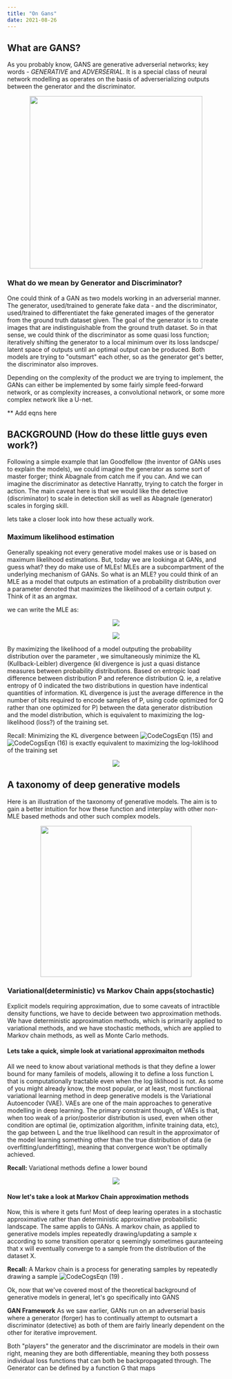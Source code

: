 ```yaml
---
title: "On Gans"
date: 2021-08-26
---
```


## What are GANS?
As you probably know, GANS are generative adverserial networks; key words - *GENERATIVE* and *ADVERSERIAL*.
It is a special class of neural network modelling as operates on the basis of adverserializing outputs between the generator and the discriminator.

 <p align="center">
    <img width="400" src="https://user-images.githubusercontent.com/73560826/195956346-746aa2b8-1b17-45f5-a02e-49c2773db6ff.jpg">
</p>





### What do we mean by Generator and Discriminator?
One could think of a GAN as two models working in an adverserial manner. The generator, used/trained to generate fake data - and the discriminator, used/trained to differentiatet the fake generated images of the generator from the ground truth dataset given.
The goal of the generator is to create images that are indistinguishable from the ground truth dataset. So in that sense, we could think of the discriminator as some quasi loss function; iteratively shifting the generator to a local minimum over its loss landscpe/ latent space of outputs until an optimal output can be produced.
Both models are trying to "outsmart" each other, so as the generator get's better, the discriminator also improves. 

Depending on the complexity of the product we are trying to implement, the GANs can either be implemented by some fairly simple feed-forward network, or as complexity increases, a convolutional network, or some more complex network like a U-net.

** Add eqns here


## BACKGROUND (How do these little guys even work?)
Following a simple example that Ian Goodfellow (the inventor of GANs uses to explain the models), we could imagine the generator as some sort  of master forger; think Abagnale from catch me if you can. And we can imagine the discriminator as detective Hanratty, trying to catch the forger in action. The main caveat here is that we would like the detective (discriminator) to scale in detection skill as well as Abagnale (generator) scales in forging skill.

lets take a closer look into how these actually work.

### Maximum likelihood estimation
Generally speaking not every generative model makes use or is based on maximum likelihood estimations. But, today we are lookinga at GANs, and guess what? they do make use of MLEs! 
MLEs are a subcompartment of the underlying mechanism of GANs. So what is an MLE? you could think of an MLE as a model that outputs an estimation of a probability distribution over a parameter denoted  that maximizes the likelihood of a certain output y.
Think of it as an argmax.

we can write the MLE as:

<p align="center">
    <img src="https://user-images.githubusercontent.com/73560826/195940211-04647c3f-fa17-4917-a643-cb2d5bf21520.svg">
</p>

<p align="center">
    <img src="https://user-images.githubusercontent.com/73560826/195940428-f81b9b2e-2170-49c8-b994-fb11920eb408.svg">
</p>

By maximizing the likelihood of a model outputing the probability distribution over the parameter  , we simultaneously minimize the KL (Kullback-Leibler) divergence (kl divergence is just a quasi distance measures between probability distributions. Based on entropic load difference between distribution P and reference distribution Q. ie, a relative entropy of 0 indicated the two distributions in question have indentical quantities of information. KL divergence is just the average difference in the number of bits required to encode samples of P, using code optimized for Q rather than one optimized for P) between the data generator distribution and the model distribution, which is equivalent to maximizing the log-likelihood (loss?) of the training set.

Recall: Minimizing the KL divergence between ![CodeCogsEqn (15)](https://user-images.githubusercontent.com/73560826/195943972-f12493d3-85b1-4ae6-95b1-c503b0c99624.svg)
 and ![CodeCogsEqn (16)](https://user-images.githubusercontent.com/73560826/195943989-ed833e6f-7ce3-42f5-8686-75d3cfb68258.svg)
 is exactly equivalent to maximizing the log-loklihood of the training set
 
 <p align="center">
    <img src="https://user-images.githubusercontent.com/73560826/195944062-10c3182f-fb9e-4661-abc9-224f219c7445.svg">
</p>


## A taxonomy of deep generative models
Here is an illustration of the taxonomy of generative models. The aim is to gain a better intuition for how these function and interplay with other non-MLE based methods and other such complex models.


<p align="center">
    <img width="350" src="https://user-images.githubusercontent.com/73560826/195944577-b3b76ccd-5d50-4f96-83c6-44c5f5571025.png">
</p>

### Variational(deterministic) vs Markov Chain apps(stochastic)

Explicit models requiring approximation, due to some caveats of intractible density functions, we have to decide between two approximation methods. We have deterministic approximation methods, which is primarily applied to variational methods, and we have stochastic methods, which are applied to Markov chain methods, as well as Monte Carlo methods.

#### Lets take a quick, simple look at variational approximaiton methods

All we need to know about variational methods is that they define a lower bound for many famileis of models, allowing it to define a loss function L that is computationally tractable even when the log liklihood is not. As some of you might already know, the most popular, or at least, most functional variational learning method in deep generative models is the Variational Autoencoder (VAE). VAEs are one of the main approaches to generative modelling in deep learning. The primary constraint though, of VAEs is that, when too weak of a prior/posterior distribution is used, even when other condition are optimal (ie, optimization algorithm, infinite training data, etc), the gap between L and the true likelihood can result in the approximator of the model learning something other than the true distribution of data (ie overfitting/underfitting), meaning that convergence won't be optimally achieved.

**Recall:** Variational methods define a lower bound
 <p align="center">
    <img src="https://user-images.githubusercontent.com/73560826/195946178-b6f24a42-8728-4835-b729-97b38f297dcb.svg">
</p>


#### Now let's take a look at Markov Chain approximation methods
Now, this is where it gets fun! Most of deep learing operates in a stochastic approximative rather than deterministic approximative probabilistic landscape. The same applis to GANs. A markov chain, as applied to generative models imples repeatedly drawing/updating a sample x according to some transition operator q seemingly sometimes gauranteeing that x will eventually converge to a sample from the distribution of the dataset X.

**Recall:** A Markov chain is a process for generating samples by repeatedly drawing a sample ![CodeCogsEqn (19)](https://user-images.githubusercontent.com/73560826/195947003-d5679097-5d8f-4fd6-a2df-e06a3ec18195.svg) .


Ok, now that we've covered most of the theoretical background of generative models in general, let's go specifically into GANS


**GAN Framework**
As we saw earlier, GANs run on an adverserial basis where a generator (forger) has to continually attempt to outsmart a discriminator (detective) as both of them are fairly linearly dependent on the other for iterative improvement.

Both "players" the generator and the discriminator are models in their own right, meaning they are both differentiable, meaning they both possess individual loss functions that can both be backpropagated through. The Generator can be defined by a function G that maps